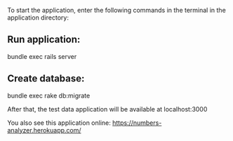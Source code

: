 To start the application, enter the following commands in the terminal in the application directory:

## Run application:
bundle exec rails server

## Create database:
bundle exec rake db:migrate

After that, the test data application will be available at localhost:3000

You also see this application online: https://numbers-analyzer.herokuapp.com/
